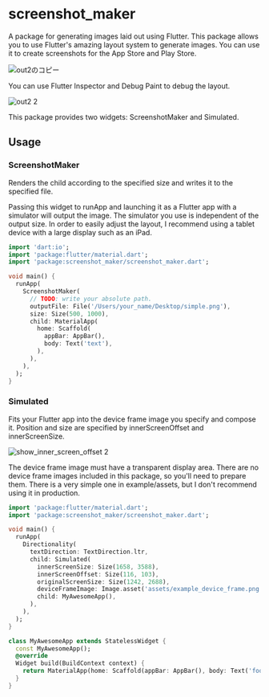 # screenshot_maker

A package for generating images laid out using Flutter. This package allows you to use Flutter's amazing layout system to generate images. You can use it to create screenshots for the App Store and Play Store.


![out2のコピー](https://user-images.githubusercontent.com/12369062/97675378-8e6e9c00-1ad2-11eb-8504-fcbb378326c1.png)

You can use Flutter Inspector and Debug Paint to debug the layout.

![out2 2](https://user-images.githubusercontent.com/12369062/97772099-09918a00-1b87-11eb-922e-b9be8735be5b.png)

This package provides two widgets: ScreenshotMaker and Simulated.


## Usage

### ScreenshotMaker

Renders the child according to the specified size and writes it to the specified file.

Passing this widget to runApp and launching it as a Flutter app with a simulator will output the image.
The simulator you use is independent of the output size.
In order to easily adjust the layout, I recommend using a tablet device with a large display such as an iPad.

```dart
import 'dart:io';
import 'package:flutter/material.dart';
import 'package:screenshot_maker/screenshot_maker.dart';

void main() {
  runApp(
    ScreenshotMaker(
      // TODO: write your absolute path.
      outputFile: File('/Users/your_name/Desktop/simple.png'),
      size: Size(500, 1000),
      child: MaterialApp(
        home: Scaffold(
          appBar: AppBar(),
          body: Text('text'),
        ),
      ),
    ),
  );
}
```

### Simulated

Fits your Flutter app into the device frame image you specify and compose it.
Position and size are specified by innerScreenOffset and innerScreenSize.

![show_inner_screen_offset 2](https://user-images.githubusercontent.com/12369062/97772442-8a9e5080-1b8a-11eb-8e38-b1963c350b33.png)

The device frame image must have a transparent display area.
There are no device frame images included in this package, so you'll need to prepare them.
There is a very simple one in example/assets, but I don't recommend using it in production.

```dart
import 'package:flutter/material.dart';
import 'package:screenshot_maker/screenshot_maker.dart';

void main() {
  runApp(
    Directionality(
      textDirection: TextDirection.ltr,
      child: Simulated(
        innerScreenSize: Size(1658, 3588),
        innerScreenOffset: Size(116, 103),
        originalScreenSize: Size(1242, 2688),
        deviceFrameImage: Image.asset('assets/example_device_frame.png'),
        child: MyAwesomeApp(),
      ),
    ),
  );
}

class MyAwesomeApp extends StatelessWidget {
  const MyAwesomeApp();
  @override
  Widget build(BuildContext context) {
    return MaterialApp(home: Scaffold(appBar: AppBar(), body: Text('foobar')));
  }
}
```
